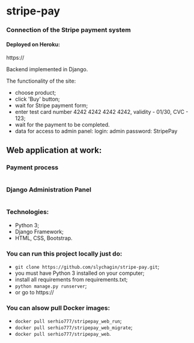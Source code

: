 # stripe-pay
### Connection of the Stripe payment system

#### Deployed on Heroku:
https://

Backend implemented in Django.

The functionality of the site:
- choose product;
- click 'Buy' button;
- wait for Stripe payment form;
- enter test card number 4242 4242 4242 4242, validity - 01/30, CVC - 123;
- wait for the payment to be completed.
- data for access to admin panel:
  login: admin
  password: StripePay

## Web application at work:

### Payment process
![]()

### Django Administration Panel
![]()


### Technologies:
- Python 3;
- Django Framework;
- HTML, CSS, Bootstrap.

### You can run this project locally just do:
- `git clone https://github.com/slychagin/stripe-pay.git`;
- you must have Python 3 installed on your computer;
- install all requirements from requirements.txt;
- `python manage.py runserver`;
- or go to https://

### You can alsow pull Docker images:
- `docker pull serhio777/stripepay_web_run`;
- `docker pull serhio777/stripepay_web_migrate`;
- `docker pull serhio777/stripepay_web`.

